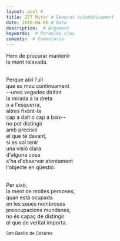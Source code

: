```yaml
---
layout: post #
title: 277 Mirar # Generat automàticament
date: 2018-04-06 # Data
description:  # Argument
keywords:  # Paraules clau
coments:  # Comentaris
---
```


Hem de procurar mantenir <br />
la ment relaxada. <br />
 <br />

Perque així l'ull <br />
que es mou continuament <br />
--unes vegades diritint <br />
la mirada a la dreta <br />
o a l'esquerra, <br />
altres fixànt-la <br />
cap a dalt o cap a baix-- <br />
no pot distingir <br />
amb precisió <br />
el que té davant, <br />
si es vol tenir <br />
una visió clara  <br />
d'alguna cosa <br />
s'ha d'observar atentament <br />
l'objecte en qüestió. <br />
<br />

Per això, <br />
la ment de moltes persones, <br />
quan està ocupada <br />
en les seues nombroses <br />
preocupacions mundanes, <br />
no és capaç de distingir <br />
el que de veritat importa. <br />


<small>San Basílio de Cesárea</small>
